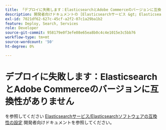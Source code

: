 ```yaml
---
title: 「デプロイに失敗します：ElasticsearchとAdobe Commerceのバージョンに互換性がありません」
description: 開発者向けドキュメントの [Elasticsearchサービス &gt; Elasticsearchソフトウェアの互換性の設定 ] （https://devdocs.magento.com/guides/v2.3/cloud/project/project-conf-files_services-elastic.html#elasticsearch-software-compatibility）を参照してください。
exl-id: 7021df62-627c-45cf-a2f2-07c1a29ba1b2
feature: Deploy, Search, Services
role: Developer
source-git-commit: 958179e0f3efe08e65ea8b0c4c4e1015e3c5bb76
workflow-type: tm+mt
source-wordcount: '50'
ht-degree: 0%

---
```


# デプロイに失敗します：ElasticsearchとAdobe Commerceのバージョンに互換性がありません

を参照してください [Elasticsearchサービス/Elasticsearchソフトウェアの互換性の設定](https://devdocs.magento.com/guides/v2.3/cloud/project/project-conf-files_services-elastic.html#elasticsearch-software-compatibility) 開発者向けドキュメントを参照してください。
